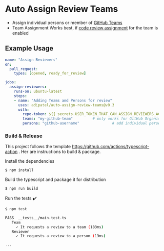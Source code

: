 
# Auto Assign Review Teams
- Assign individual persons or member of [GitHub Teams](https://help.github.com/en/github/setting-up-and-managing-organizations-and-teams/organizing-members-into-teams)
- Team Assignment Works best, if [code review assignment](https://help.github.com/en/github/setting-up-and-managing-organizations-and-teams/managing-code-review-assignment-for-your-team) for the team is enabled

## Example Usage
```yaml
name: "Assign Reviewers"
on:
  pull_request:
    types: [opened, ready_for_review]

jobs:
  assign-reviewers:
    runs-on: ubuntu-latest
    steps:
    - name: "Adding Teams and Persons for review"
      uses: adipatel/auto-assign-review-teams@v0.3
      with:
        repo-token: ${{ secrets.USER_TOKEN_THAT_CAN_ASSIGN_REVIEWERS_ACTION }}
        teams: "my-github-team"         # only works for GitHub Organisation/Teams
        persons: "github-username"               # add individual persons here
```

### Build & Release

This project follows the template https://github.com/actions/typescript-action . Her are instructions to build & package.

Install the dependencies
```bash
$ npm install
```

Build the typescript and package it for distribution
```bash
$ npm run build
```

Run the tests :heavy_check_mark:

```bash
$ npm test

PASS  __tests__/main.test.ts
   Team
     ✓ It requests a review to a team (183ms)
   Reviewer
     ✓ It requests a review to a person (13ms)

...
```
